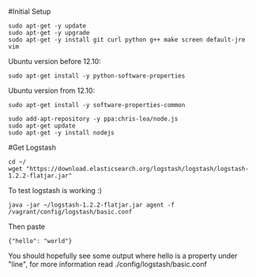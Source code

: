 #Initial Setup

```
sudo apt-get -y update
sudo apt-get -y upgrade
sudo apt-get -y install git curl python g++ make screen default-jre vim
```

Ubuntu version before 12.10:
```
sudo apt-get install -y python-software-properties
```

Ubuntu version from 12.10:
```
sudo apt-get install -y software-properties-common
```

```
sudo add-apt-repository -y ppa:chris-lea/node.js
sudo apt-get update
sudo apt-get -y install nodejs
```

#Get Logstash
```
cd ~/
wget "https://download.elasticsearch.org/logstash/logstash/logstash-1.2.2-flatjar.jar"
```

To test logstash is working :)
```
java -jar ~/logstash-1.2.2-flatjar.jar agent -f /vagrant/config/logstash/basic.conf
```

Then paste
```
{"hello": "world"}
```
You should hopefully see some output where hello is a property under "line", for more information read ./config/logstash/basic.conf